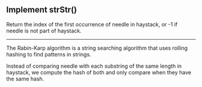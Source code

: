 ## Implement strStr()

Return the index of the first occurrence of needle in haystack, or -1 if needle is not part of haystack.

- - -

The Rabin-Karp algorithm is a string searching algorithm that uses rolling hashing to find patterns in strings. 

Instead of comparing needle with each substring of the same length in haystack, we compute the hash of both and only compare when they have the same hash.

